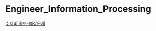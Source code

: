 # Engineer_Information_Processing

[수제비 족보-예상문제](https://cafe.naver.com/soojebi?iframe_url=/ArticleList.nhn%3Fsearch.clubid=29835300%26search.menuid=58%26search.boardtype=L)
